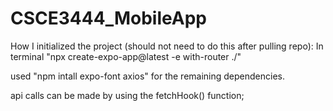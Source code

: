 # CSCE3444_MobileApp

How I initialized the project (should not need to do this after pulling repo):
In terminal "npx create-expo-app@latest -e with-router ./" 

used "npm intall expo-font axios" for the remaining dependencies. 

api calls can be made by using the fetchHook() function;
